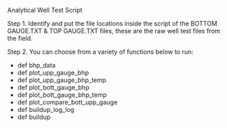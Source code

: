 Analytical Well Test Script

Step 1.
Identify and put the file locations inside the script of the BOTTOM GAUGE.TXT & TOP GAUGE.TXT files, these are the raw well test files from the field.

Step 2.
You can choose from a variety of functions below to run:
- def bhp_data
- def plot_upp_gauge_bhp
- def plot_upp_gauge_bhp_temp
- def plot_bott_gauge_bhp
- def plot_bott_gauge_bhp_temp
- def plot_compare_bott_upp_gauge
- def buildup_log_log
- def buildup

